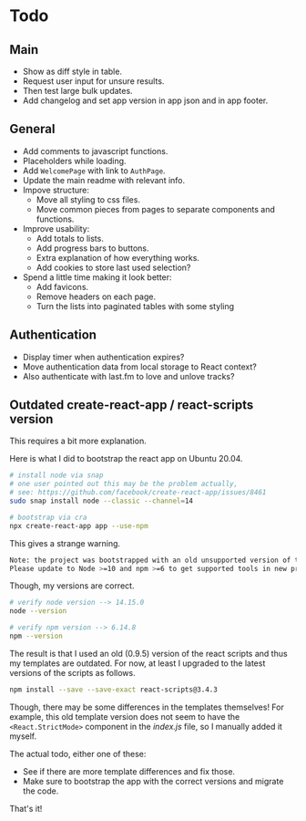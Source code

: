 # Todo

## Main

- Show as diff style in table.
- Request user input for unsure results.
- Then test large bulk updates.
- Add changelog and set app version in app json and in app footer.

## General

- Add comments to javascript functions.
- Placeholders while loading.
- Add `WelcomePage` with link to `AuthPage`.
- Update the main readme with relevant info.
- Impove structure:
  - Move all styling to css files.
  - Move common pieces from pages to separate components and functions.
- Improve usability:
  - Add totals to lists.
  - Add progress bars to buttons.
  - Extra explanation of how everything works.
  - Add cookies to store last used selection?
- Spend a little time making it look better:
  - Add favicons.
  - Remove headers on each page.
  - Turn the lists into paginated tables with some styling

## Authentication

- Display timer when authentication expires?
- Move authentication data from local storage to React context?
- Also authenticate with last.fm to love and unlove tracks?

## Outdated create-react-app / react-scripts version

This requires a bit more explanation.

Here is what I did to bootstrap the react app on Ubuntu 20.04.

```bash
# install node via snap
# one user pointed out this may be the problem actually,
# see: https://github.com/facebook/create-react-app/issues/8461
sudo snap install node --classic --channel=14

# bootstrap via cra
npx create-react-app app --use-npm
```

This gives a strange warning.

```bash
Note: the project was bootstrapped with an old unsupported version of tools.
Please update to Node >=10 and npm >=6 to get supported tools in new projects.  
```

Though, my versions are correct.

```bash
# verify node version --> 14.15.0
node --version

# verify npm version --> 6.14.8
npm --version
```

The result is that I used an old (0.9.5) version of the react scripts and thus my templates are outdated. For now, at least I upgraded to the latest versions of the scripts as follows.

```bash
npm install --save --save-exact react-scripts@3.4.3
```

Though, there may be some differences in the templates themselves! For example, this old template version does not seem to have the `<React.StrictMode>` component in the _index.js_ file, so I manually added it myself. 

The actual todo, either one of these:

- See if there are more template differences and fix those.
- Make sure to bootstrap the app with the correct versions and migrate the code.

That's it!

